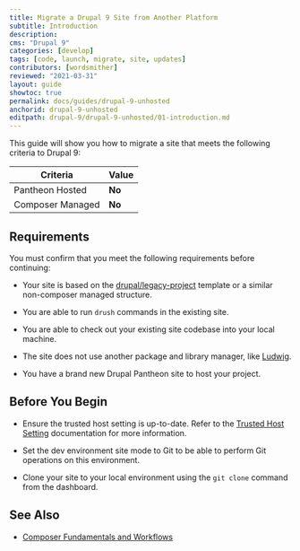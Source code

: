 ```yaml
---
title: Migrate a Drupal 9 Site from Another Platform
subtitle: Introduction
description: 
cms: "Drupal 9"
categories: [develop]
tags: [code, launch, migrate, site, updates]
contributors: [wordsmither]
reviewed: "2021-03-31"
layout: guide
showtoc: true
permalink: docs/guides/drupal-9-unhosted
anchorid: drupal-9-unhosted
editpath: drupal-9/drupal-9-unhosted/01-introduction.md
---
```


This guide will show you how to migrate a site that meets the following criteria to Drupal 9:

|Criteria|Value
|---|---
|Pantheon Hosted| **No**
|Composer Managed| **No**

## Requirements

You must confirm that you meet the following requirements before continuing:

- Your site is based on the [drupal/legacy-project](https://github.com/drupal/legacy-project/blob/9.1.x/composer.json) template or a similar non-composer managed structure.

- You are able to run `drush` commands in the existing site.

- You are able to check out your existing site codebase into your local machine.

- The site does not use another package and library manager, like [Ludwig](https://www.drupal.org/project/ludwig).

- You have a brand new Drupal Pantheon site to host your project.

## Before You Begin

- Ensure the trusted host setting is up-to-date. Refer to the [Trusted Host Setting](/settings-php#trusted-host-setting) documentation for more information.

- Set the dev environment site mode to Git to be able to perform Git operations on this environment.

- Clone your site to your local environment using the `git clone` command from the dashboard.

## See Also

- [Composer Fundamentals and Workflows](/guides/composer)
